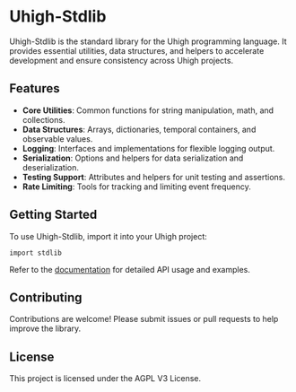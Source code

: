 # Uhigh-Stdlib

Uhigh-Stdlib is the standard library for the Uhigh programming language. It provides essential utilities, data structures, and helpers to accelerate development and ensure consistency across Uhigh projects.

## Features

- **Core Utilities**: Common functions for string manipulation, math, and collections.
- **Data Structures**: Arrays, dictionaries, temporal containers, and observable values.
- **Logging**: Interfaces and implementations for flexible logging output.
- **Serialization**: Options and helpers for data serialization and deserialization.
- **Testing Support**: Attributes and helpers for unit testing and assertions.
- **Rate Limiting**: Tools for tracking and limiting event frequency.

## Getting Started

To use Uhigh-Stdlib, import it into your Uhigh project:

```uhigh
import stdlib
```

Refer to the [documentation](docs/) for detailed API usage and examples.

## Contributing

Contributions are welcome! Please submit issues or pull requests to help improve the library.

## License

This project is licensed under the AGPL V3 License.
